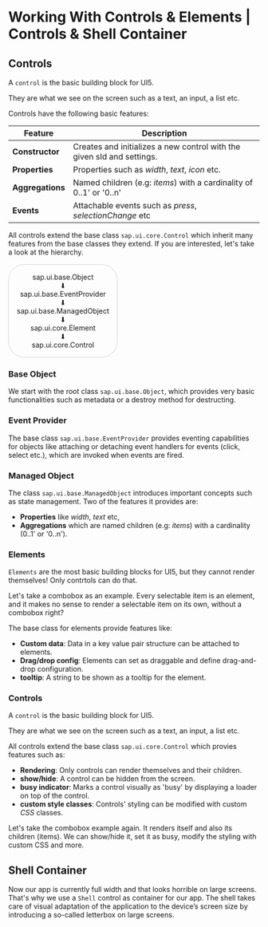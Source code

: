 # Working With Controls & Elements | Controls & Shell Container

## Controls

A `control` is the basic building block for UI5.

They are what we see on the screen such as a text, an input, a list etc.

Controls have the following basic features:

| Feature           | Description                                                             |
| ---               | ---                                                                     |
| __Constructor__   | Creates and initializes a new control with the given sId and settings.  |
| __Properties__    | Properties such as *width*, *text*, *icon* etc.                         |
| __Aggregations__  | Named children (e.g: *items*) with a cardinality of 0..1' or '0..n'     |
| __Events__        | Attachable events such as *press*, *selectionChange* etc                |

All controls extend the base class `sap.ui.core.Control` which inherit many features from the base classes they extend. If you are interested, let's take a look at the hierarchy.

<div style="display: flex; flex-direction: column; align-items: center; width: min-content; margin: 1rem 0; border: 1px solid lightgray; border-radius: 2rem; padding: 1rem;">
<span>sap.ui.base.Object</span>
<span>⬇</span>
<span>sap.ui.base.EventProvider</span>
<span>⬇</span>
<span>sap.ui.base.ManagedObject</span>
<span>⬇</span>
<span>sap.ui.core.Element</span>
<span>⬇</span>
<span>sap.ui.core.Control</span>
</div>

### Base Object

We start with the root class `sap.ui.base.Object`, which provides very basic functionalities such as metadata or a destroy method for destructing.

### Event Provider

The base class `sap.ui.base.EventProvider` provides eventing capabilities for objects like attaching or detaching event handlers for events (click, select etc.), which are invoked when events are fired.

### Managed Object

The class `sap.ui.base.ManagedObject` introduces important concepts such as state management. Two of the features it provides are:

 - __Properties__ like *width*, *text* etc,
 - __Aggregations__ which are named children (e.g: *items*) with a cardinality (0..1' or '0..n').

### Elements

`Elements` are the most basic building blocks for UI5, but they cannot render themselves! Only contrtols can do that.

Let's take a combobox as an example. Every selectable item is an element, and it makes no sense to render a selectable item on its own, without a combobox right?

The base class for elements provide features like:

 - __Custom data__: Data in a key value pair structure can be attached to elements.
 - __Drag/drop config__: Elements can set as draggable and define drag-and-drop configuration.
 - __tooltip__: A string to be shown as a tooltip for the element.

### Controls

A `control` is the basic building block for UI5.

They are what we see on the screen such as a text, an input, a list etc.

All controls extend the base class `sap.ui.core.Control` which provies features such as:

 - __Rendering__: Only controls can render themselves and their children.
 - __show/hide__: A control can be hidden from the screen.
 - __busy indicator__: Marks a control visually as 'busy' by displaying a loader on top of the control.
 - __custom style classes__: Controls' styling can be modified with custom *CSS* classes.

Let's take the combobox example again. It renders itself and also its children (items). We can show/hide it, set it as busy, modify the styling with custom CSS and more.

## Shell Container

Now our app is currently full width and that looks horrible on large screens. That's why we use a `Shell` control as container for our app. The shell takes care of visual adaptation of the application to the device’s screen size by introducing a so-called letterbox on large screens.
